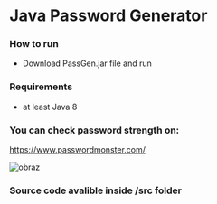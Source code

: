 # Java Password Generator

### How to run
- Download PassGen.jar file and run

### Requirements
- at least Java 8

### You can check password strength on:
https://www.passwordmonster.com/



![obraz](https://user-images.githubusercontent.com/32677600/145821728-86b17d3a-6004-4c67-a531-9b5ab4159a5d.png)


### Source code avalible inside /src folder

